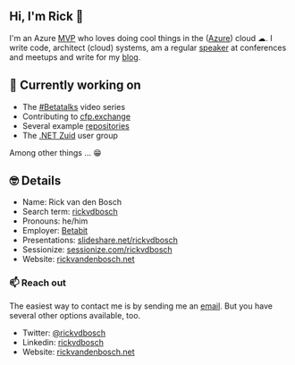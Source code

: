 ## Hi, I'm Rick 👋

I'm an Azure [MVP](https://mvp.microsoft.com/en-us/PublicProfile/5003402) who loves doing cool things in the ([Azure](https://www.azure.com)) cloud ☁. I write code, architect (cloud) systems, am a regular [speaker](https://www.rickvandenbosch.net/speaker/) at conferences and meetups and write for my [blog](https://www.rickvandenbosch.net/blog/).

## 🔭 Currently working on

- The [#Betatalks](https://www.youtube.com/playlist?list=PLCLCtgDNNiJR_LDx6RT8X50VrKAH3_49B) video series
- Contributing to [cfp.exchange](https://cfp.exchange/)
- Several example [repositories](https://github.com/rickvdbosch?tab=repositories)
- The [.NET Zuid](https://www.dotnetzuid.nl) user group

Among other things ... 😁

## 🤓 Details

- Name: Rick van den Bosch  
- Search term: [rickvdbosch](https://www.duckduckgo.com/?q=rickvdbosch)
- Pronouns: he/him
- Employer: [Betabit](https://www.betabit.nl)
- Presentations: [slideshare.net/rickvdbosch](https://www.slideshare.net/rickvdbosch)
- Sessionize: [sessionize.com/rickvdbosch](https://sessionize.com/rickvdbosch/)
- Website: [rickvandenbosch.net](https://www.rickvandenbosch.net)

### 📫 Reach out

The easiest way to contact me is by sending me an [email](mailto:rickvdbosch@outlook.com). But you have
several other options available, too. 

- Twitter: [@rickvdbosch](https://www.twitter.com/rickvdbosch)  
- Linkedin: [rickvdbosch](https://www.linkedin.com/in/rickvdbosch/)  
- Website: [rickvandenbosch.net](https://www.rickvandenbosch.net)
